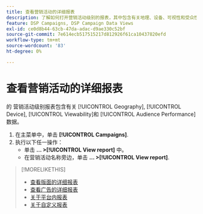 ```yaml
---
title: 查看营销活动的详细报表
description: 了解如何打开营销活动级别的报表，其中包含有关地理、设备、可视性和受众性能数据的部分。
feature: DSP Campaigns, DSP Campaign Data Views
exl-id: ce0d8b44-63cb-47da-adac-d9ae330c52bf
source-git-commit: 7e614ecb517515217d812926f61ca10437820efd
workflow-type: tm+mt
source-wordcount: '83'
ht-degree: 0%

---
```


# 查看营销活动的详细报表

的 <!--legacy --> 营销活动级别报表包含有关 [!UICONTROL Geography], [!UICONTROL Device], [!UICONTROL Viewability]和 [!UICONTROL Audience Performance] 数据。

1. 在主菜单中，单击 **[!UICONTROL Campaigns]**.
1. 执行以下任一操作：
   * 单击 **... >[!UICONTROL View report]** 中。
   * 在营销活动名称旁边，单击  **... >[!UICONTROL View report]**.

>[!MORELIKETHIS]
>
>* [查看版面的详细报表](/help/dsp/campaign-management/placements/placement-view-report.md)
>* [查看广告的详细报表](/help/dsp/campaign-management/ads/ad-view-report.md)
>* [关于平台内报表](/help/dsp/campaign-management/reports/campaign-reports-about.md)
>* [关于自定义报表](/help/dsp/reports/report-about.md)

